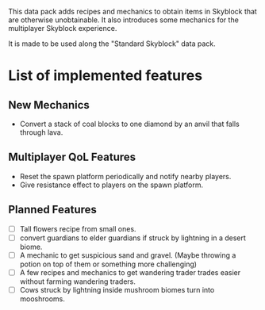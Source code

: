 This data pack adds recipes and mechanics to obtain items in Skyblock that are otherwise unobtainable. It also introduces some mechanics for the multiplayer Skyblock experience.

It is made to be used along the "Standard Skyblock" data pack.
# List of implemented features
## New Mechanics
- Convert a stack of coal blocks to one diamond by an anvil that falls through lava.
## Multiplayer QoL Features
- Reset the spawn platform periodically and notify nearby players.
- Give resistance effect to players on the spawn platform.

## Planned Features
- [ ] Tall flowers recipe from small ones.
- [ ] convert guardians to elder guardians if struck by lightning in a desert biome.
- [ ] A mechanic to get suspicious sand and gravel. (Maybe throwing a potion on top of them or something more challenging)
- [ ] A few recipes and mechanics to get wandering trader trades easier without farming wandering traders.
- [ ] Cows struck by lightning inside mushroom biomes turn into mooshrooms.

